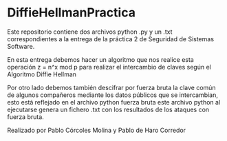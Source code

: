 # DiffieHellmanPractica
Este repositorio contiene dos archivos python .py y un .txt correspondientes a la entrega de la práctica 2 de Seguridad de Sistemas Software.

En esta entrega debemos hacer un algoritmo que nos realice esta operación z = n^x mod p para realizar el intercambio de claves según el Algoritmo Diffie Hellman

Por otro lado debemos también descifrar por fuerza bruta la clave común de algunos compañeros mediante los datos públicos que se intercambian, esto está reflejado en el archivo python fuerza bruta
este archivo python al ejecutarse genera un fichero .txt con los resultados de los ataques con fuerza bruta.

Realizado por Pablo Córcoles Molina y Pablo de Haro Corredor
